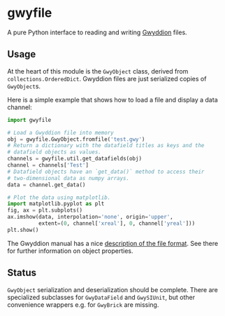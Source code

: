 gwyfile
=======

A pure Python interface to reading and writing [Gwyddion][gwyddion] files.

Usage
-----

At the heart of this module is the `GwyObject` class, derived from
`collections.OrderedDict`. Gwyddion files are just serialized copies of
`GwyObject`s.

Here is a simple example that shows how to load a file and display a data
channel:

```python
import gwyfile

# Load a Gwyddion file into memory
obj = gwyfile.GwyObject.fromfile('test.gwy')
# Return a dictionary with the datafield titles as keys and the
# datafield objects as values.
channels = gwyfile.util.get_datafields(obj)
channel = channels['Test']
# Datafield objects have an `get_data()` method to access their
# two-dimensional data as numpy arrays.
data = channel.get_data()

# Plot the data using matplotlib.
import matplotlib.pyplot as plt
fig, ax = plt.subplots()
ax.imshow(data, interpolation='none', origin='upper',
          extent=(0, channel['xreal'], 0, channel['yreal']))
plt.show()
```

The Gwyddion manual has a nice [description of the file format][gwyddion-file].
See there for further information on object properties.

Status
------

`GwyObject` serialization and deserialization should be complete. There
are specialized subclasses for `GwyDataField` and `GwySIUnit`, but other
convenience wrappers e.g. for `GwyBrick` are missing.


[gwyddion]: http://www.gwyddion.net
[gwyddion-file]: http://gwyddion.net/documentation/user-guide-en/gwyfile-format.html
